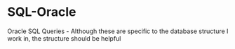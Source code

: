 # SQL-Oracle
Oracle SQL Queries - Although these are specific to the database structure I work in, the structure should be helpful
